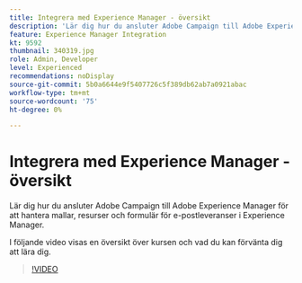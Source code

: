 ```yaml
---
title: Integrera med Experience Manager - översikt
description: 'Lär dig hur du ansluter Adobe Campaign till Adobe Experience Manager för att hantera mallar, resurser och formulär för e-postleveranser i Experience Manager. '
feature: Experience Manager Integration
kt: 9592
thumbnail: 340319.jpg
role: Admin, Developer
level: Experienced
recommendations: noDisplay
source-git-commit: 5b0a6644e9f5407726c5f389db62ab7a0921abac
workflow-type: tm+mt
source-wordcount: '75'
ht-degree: 0%

---
```


# Integrera med Experience Manager - översikt

Lär dig hur du ansluter Adobe Campaign till Adobe Experience Manager för att hantera mallar, resurser och formulär för e-postleveranser i Experience Manager.

I följande video visas en översikt över kursen och vad du kan förvänta dig att lära dig.

>[!VIDEO](https://video.tv.adobe.com/v/340319?quality=12)
